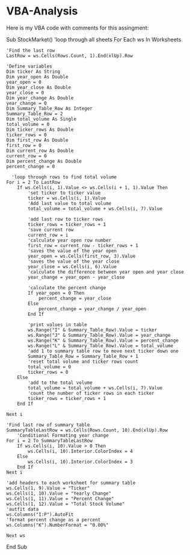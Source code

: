 # VBA-Analysis

Here is my VBA code with comments for this assingment:

Sub StockMarket()
    'loop through all sheets
    For Each ws In Worksheets
    
    'Find the last row
    LastRow = ws.Cells(Rows.Count, 1).End(xlUp).Row
    
    'Define variables
    Dim ticker As String
    Dim year_open As Double
    year_open = 0
    Dim year_close As Double
    year_close = 0
    Dim year_change As Double
    year_change = 0
    Dim Summary_Table_Row As Integer
    Summary_Table_Row = 2
    Dim total_volume As Single
    total_volume = 0
    Dim ticker_rows As Double
    ticker_rows = 0
    Dim first_row As Double
    first_row = 0
    Dim current_row As Double
    current_row = 0
    Dim percent_change As Double
    percent_change = 0
    
      'loop through rows to find total volume
    For i = 2 To LastRow
        If ws.Cells(i, 1).Value <> ws.Cells(i + 1, 1).Value Then
            'set ticker to ticker value
            ticker = ws.Cells(i, 1).Value
            'Add last value to total volume
            total_volume = total_volume + ws.Cells(i, 7).Value
            
            'add last row to ticker rows
            ticker_rows = ticker_rows + 1
            'save current row
            current_row = i
            'calculate year open row number
            first_row = current_row - ticker_rows + 1
            'saves the value of the year open
            year_open = ws.Cells(first_row, 3).Value
            'saves the value of the year close
            year_close = ws.Cells(i, 6).Value
            'calculate the difference between year open and year close
            year_change = year_open - year_close
            
            'calculate the percent change
            If year_open = 0 Then
                percent_change = year_close
            Else
                percent_change = year_change / year_open
            End If
            
            'print values in table
            ws.Range("I" & Summary_Table_Row).Value = ticker
            ws.Range("J" & Summary_Table_Row).Value = year_change
            ws.Range("K" & Summary_Table_Row).Value = percent_change
            ws.Range("L" & Summary_Table_Row).Value = total_volume
            'add 1 to summary table row to move next ticker down one
            Summary_Table_Row = Summary_Table_Row + 1
            'reset total volume and ticker rows count
            total_volume = 0
            ticker_rows = 0
        Else
            'add to the total volume
            total_volume = total_volume + ws.Cells(i, 7).Value
            'count the number of ticker rows in each ticker
            ticker_rows = ticker_rows + 1
        End If
    
    Next i
    
    'Find last row of summary table
    SummaryTableLastRow = ws.Cells(Rows.Count, 10).End(xlUp).Row
        'Conditional Formating year change
    For i = 2 To SummaryTableLastRow
        If ws.Cells(i, 10).Value > 0 Then
            ws.Cells(i, 10).Interior.ColorIndex = 4
        Else
            ws.Cells(i, 10).Interior.ColorIndex = 3
        End If
    Next i
    
    'add headers to each worksheet for summary table
    ws.Cells(1, 9).Value = "Ticker"
    ws.Cells(1, 10).Value = "Yearly Change"
    ws.Cells(1, 11).Value = "Percent Change"
    ws.Cells(1, 12).Value = "Total Stock Volume"
    'autfit data
    ws.Columns("I:P").AutoFit
    'format percent change as a percent
    ws.Columns("K").NumberFormat = "0.00%"
    
    Next ws

End Sub

